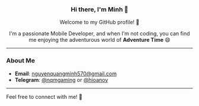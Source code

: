 ### <p align="center">Hi there, I'm Minh 👋</p>
<p align="center">Welcome to my GitHub profile! 🚀</p>

<p align="center">I'm a passionate Mobile Developer, and when I'm not coding, you can find me enjoying the adventurous world of <b>Adventure Time</b> 😄</p>

---

### About Me

- **Email**: [nguyenquangminh570@gmail.com](mailto:nguyenquangminh570@gmail.com)
- **Telegram**: [@nqmgaming](http://t.me/nqmgaming) or [@hioanoy](http://t.me/hioanoy)

---

Feel free to connect with me! 🤝
